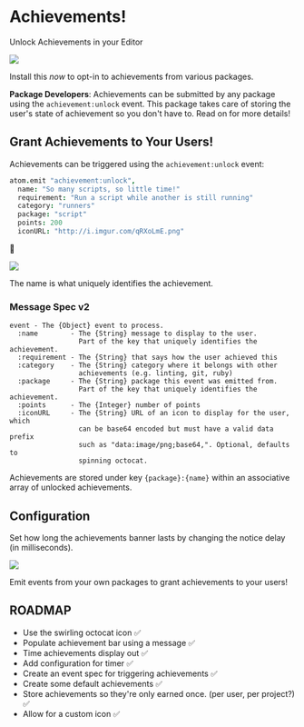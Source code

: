 # Achievements!

Unlock Achievements in your Editor

![](https://f.cloud.github.com/assets/836375/2445108/65747512-ae6a-11e3-9f65-61b31c68d73d.png)

Install this *now* to opt-in to achievements from various packages.

**Package Developers**: Achievements can be submitted by any package using the `achievement:unlock` event.
This package takes care of storing the user's state of achievement so you don't have to.
Read on for more details!

## Grant Achievements to Your Users!

Achievements can be triggered using the `achievement:unlock` event:

```CoffeeScript
atom.emit "achievement:unlock",
  name: "So many scripts, so little time!"
  requirement: "Run a script while another is still running"
  category: "runners"
  package: "script"
  points: 200
  iconURL: "http://i.imgur.com/qRXoLmE.png"
```

:tada:

![](https://f.cloud.github.com/assets/836375/2444882/5a0fcf74-ae64-11e3-8b36-3307d7182014.png)

The name is what uniquely identifies the achievement.

### Message Spec v2

```
event - The {Object} event to process.
  :name        - The {String} message to display to the user.
                 Part of the key that uniquely identifies the achievement.
  :requirement - The {String} that says how the user achieved this
  :category    - The {String} category where it belongs with other
                 achievements (e.g. linting, git, ruby)
  :package     - The {String} package this event was emitted from.
                 Part of the key that uniquely identifies the achievement.
  :points      - The {Integer} number of points
  :iconURL     - The {String} URL of an icon to display for the user, which
                 can be base64 encoded but must have a valid data prefix
                 such as "data:image/png;base64,". Optional, defaults to
                 spinning octocat.
```

Achievements are stored under key `{package}:{name}` within an associative array
of unlocked achievements.

## Configuration

Set how long the achievements banner lasts by changing the notice delay (in milliseconds).

![](https://f.cloud.github.com/assets/836375/2424719/6a9ca422-abab-11e3-925c-3a85f87b3bb1.png)

Emit events from your own packages to grant achievements to your users!

## ROADMAP

* Use the swirling octocat icon :white_check_mark:
* Populate achievement bar using a message :white_check_mark:
* Time achievements display out :white_check_mark:
* Add configuration for timer :white_check_mark:
* Create an event spec for triggering achievements :white_check_mark:
* Create some default achievements :white_check_mark:
* Store achievements so they're only earned once. (per user, per project?) :white_check_mark:
* Allow for a custom icon :white_check_mark:
